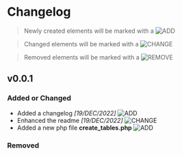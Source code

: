 <!-- Changelog Title -->
# Changelog
> Newly created elements will be marked with a ![ADD][add-shield]


> Changed elements will be marked with a ![CHANGE][change-shield]


> Removed elements will be marked with a ![REMOVE][remove-shield]

<!-- Changelog Version -->
## v0.0.1

<!-- Feature Additions and Enhancements-->
### Added or Changed
- Added a changelog *[19/DEC/2022]* ![ADD][add-shield]
- Enhanced the readme *[19/DEC/2022]* ![CHANGE][change-shield]
- Added a new php file **create_tables.php** ![ADD][add-shield]

<!-- Feature Removal -->
### Removed

<!-- Markdown Links and Images -->
[add-shield]: https://img.shields.io/badge/-addition-green
[change-shield]: https://img.shields.io/badge/-change-blue
[remove-shield]: https://img.shields.io/badge/-remove-red
